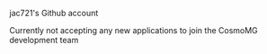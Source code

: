jac721's Github account

Currently not accepting any new applications to join the CosmoMG development team
